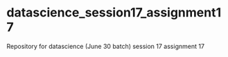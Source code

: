 # datascience_session17_assignment17
Repository for datascience (June 30 batch) session 17 assignment 17
